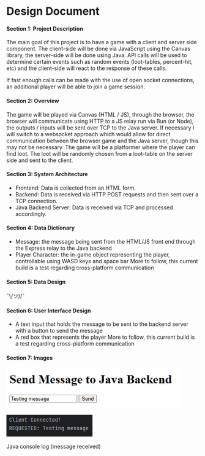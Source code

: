 # Design Document

#### Section 1: Project Description

The main goal of this project is to have a game with a client and server side component. The client-side will be done via JavaScript using the Canvas library, the server-side will be done using Java. API calls will be used to determine certain events such as random events (loot-tables, percent-hit, etc) and the client-side will react to the response of these calls.

If fast enough calls can be made with the use of open socket connections, an additional player will be able to join a game session.

#### Section 2: Overview
The game will be played via Canvas (HTML / JS), through the browser, the browser will communicate using HTTP to a JS relay run via Bun (or Node), the outputs / inputs will be sent over TCP to the Java server. If necessary I will switch to a websocket approach which would allow for direct communication between the browser game and the Java server, though this may not be necessary.
The game will be a platformer where the player can find loot. The loot will be randomly chosen from a loot-table on the server side and sent to the client.

#### Section 3: System Architecture
- Frontend: Data is collected from an HTML form.
- Backend: Data is received via HTTP POST requests and then sent over a TCP connection.
- Java Backend Server: Data is received via TCP and processed accordingly.

#### Section 4: Data Dictionary
- Message: the message being sent from the HTML/JS front end through the Express relay to the Java backend
- Player Character: the in-game object representing the player, controllable using WASD keys and space bar
More to follow, this current build is a test regarding cross-platform communication

#### Section 5: Data Design
¯\\_(ツ)_/¯

#### Section 6: User Interface Design
- A text input that holds the message to be sent to the backend server with a button to send the message
- A red box that represents the player
More to follow, this current build is a test regarding cross-platform communication

#### Section 7: Images

![alt text](image.png)

![alt text](image-1.png)

Java console log (message received)


